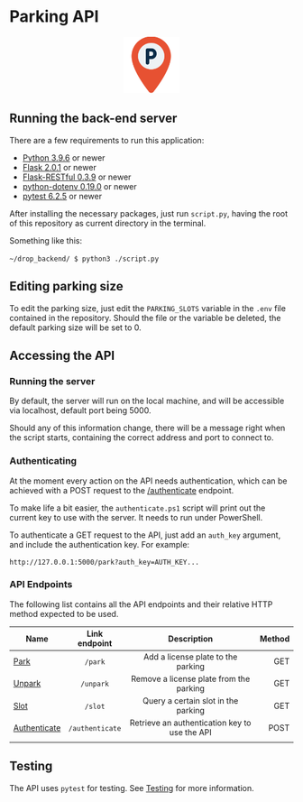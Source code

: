 # Parking API

<p align=center><img src="./docs/parking.svg" width=100/></p>


## Running the back-end server
There are a few requirements to run this application:
- [Python 3.9.6](https://www.python.org/downloads/) or newer
- [Flask 2.0.1](https://pypi.org/project/Flask/) or newer
- [Flask-RESTful 0.3.9](https://pypi.org/project/Flask-RESTful/) or newer
- [python-dotenv 0.19.0](https://pypi.org/project/python-dotenv/) or newer
- [pytest 6.2.5](https://pypi.org/project/pytest/) or newer

After installing the necessary packages, just run `script.py`, having the root of this repository as current directory in the terminal.

Something like this: 

`~/drop_backend/ $ python3 ./script.py`

## Editing parking size
To edit the parking size, just edit the `PARKING_SLOTS` variable in the `.env` file contained in the repository.
Should the file or the variable be deleted, the default parking size will be set to 0.

## Accessing the API
### Running the server
By default, the server will run on the local machine, and will be accessible via localhost, default port being 5000.

Should any of this information change, there will be a message right when the script starts, containing the correct address and port to connect to.

### Authenticating
At the moment every action on the API needs authentication, which can be achieved with a POST request to the [/authenticate](./docs/endpoints/authenticate.md) endpoint.

To make life a bit easier, the `authenticate.ps1` script will print out the current key to use with the server. It needs to run under PowerShell.

To authenticate a GET request to the API, just add an `auth_key` argument, and include the authentication key. For example:

```
http://127.0.0.1:5000/park?auth_key=AUTH_KEY...
```

### API Endpoints
The following list contains all the API endpoints and their relative HTTP method expected to be used.

| Name                                             | Link endpoint   | Description                                   |  Method  |
| ------------------------------------------------ | :-------------: | :-------------------------------------------: | --------:|
| [Park](./docs/endpoints/park.md)                 | `/park`         | Add a license plate to the parking            | GET      |
| [Unpark](./docs/endpoints/unpark.md)             | `/unpark`       | Remove a license plate from the parking       | GET      |
| [Slot](./docs/endpoints/slot.md)                 | `/slot`         | Query a certain slot in the parking           | GET      |
| [Authenticate](./docs/endpoints/authenticate.md) | `/authenticate` | Retrieve an authentication key to use the API | POST     |
||

## Testing
The API uses `pytest` for testing. See [Testing](./docs/testing/test.md) for more information. 
